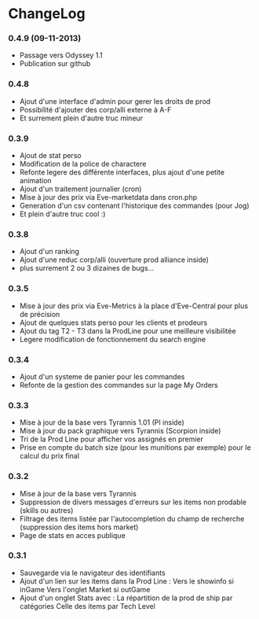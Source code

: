 # ChangeLog     

### 0.4.9 (09-11-2013)
- Passage vers Odyssey 1.1
- Publication sur github

### 0.4.8
- Ajout d'une interface d'admin pour gerer les droits de prod
- Possibilité d'ajouter des corp/alli externe à A-F
- Et surrement plein d'autre truc mineur

### 0.3.9
- Ajout de stat perso
- Modification de la police de charactere
- Refonte legere des différente interfaces, plus ajout d'une petite animation
- Ajout d'un traitement journalier (cron)
- Mise à jour des prix via Eve-marketdata dans cron.php
- Generation d'un csv contenant l'historique des commandes (pour Jog)
- Et plein d'autre truc cool :)

### 0.3.8
- Ajout d'un ranking
- Ajout d'une reduc corp/alli (ouverture prod alliance inside)
- plus surrement 2 ou 3 dizaines de bugs...

### 0.3.5
- Mise à jour des prix via Eve-Metrics à la place d'Eve-Central pour plus de précision
- Ajout de quelques stats perso pour les clients et prodeurs
- Ajout du tag T2 - T3 dans la ProdLine pour une meilleure visibilitée
- Legere modification de fonctionnement du search engine

### 0.3.4
- Ajout d'un systeme de panier pour les commandes
- Refonte de la gestion des commandes sur la page My Orders

### 0.3.3
- Mise à jour de la base vers Tyrannis 1.01 (PI inside)
- Mise à jour du pack graphique vers Tyrannis (Scorpion inside)
- Tri de la Prod Line pour afficher vos assignés en premier
- Prise en compte du batch size (pour les munitions par exemple) pour le calcul du prix final

### 0.3.2
- Mise à jour de la base vers Tyrannis
- Suppression de divers messages d'erreurs sur les items non prodable (skills ou autres)
- Filtrage des items listée par l'autocompletion du champ de recherche (suppression des items hors market)
- Page de stats en acces publique

### 0.3.1
- Sauvegarde via le navigateur des identifiants
- Ajout d'un lien sur les items dans la Prod Line :
    Vers le showinfo si inGame
    Vers l'onglet Market si outGame
- Ajout d'un onglet Stats avec :
    La répartition de la prod de ship par catégories
    Celle des items par Tech Level 
